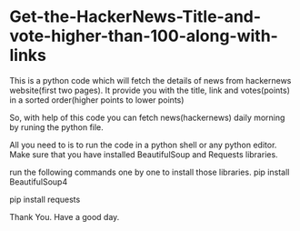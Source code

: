 # Get-the-HackerNews-Title-and-vote-higher-than-100-along-with-links
This is a python code which will fetch the details of news from hackernews website(first two pages). It provide you with the title, link and votes(points) in a sorted order(higher points to lower points)

So, with help of this code you can fetch news(hackernews) daily morning by runing the python file.

All you need to is to run the code in a python shell or any python editor. Make sure that you have installed BeautifulSoup and Requests libraries.

run the following commands one by one to install those libraries.
pip install BeautifulSoup4

pip install requests

Thank You. Have a good day.

